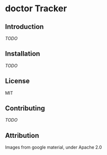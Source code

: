 # doctor Tracker

## Introduction

_TODO_

## Installation

_TODO_

## License

MIT

## Contributing

_TODO_

## Attribution

Images from google material, under Apache 2.0
